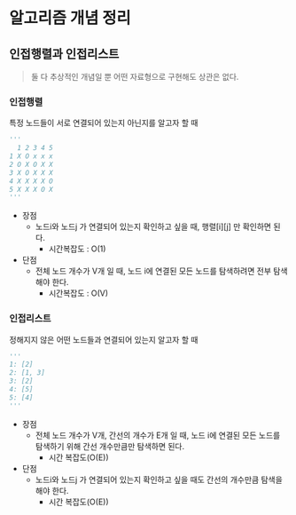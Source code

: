 # 알고리즘 개념 정리

## 인접행렬과 인접리스트

> 둘 다 추상적인 개념일 뿐 어떤 자료형으로 구현해도 상관은 없다.

### 인접행렬

특정 노드들이 서로 연결되어 있는지 아닌지를 알고자 할 때

```python
'''
  1 2 3 4 5
1 X O x x x
2 O X O X X
3 X O X X X
4 X X X X O
5 X X X O X
'''
```

- 장점
  - 노드i와 노드j 가 연결되어 있는지 확인하고 싶을 때, 행렬\[i][j] 만 확인하면 된다. 
    - 시간복잡도 : O(1)
- 단점
  - 전체 노드 개수가 V개 일 때, 노드 i에 연결된 모든 노드를 탐색하려면 전부 탐색해야 한다.
    - 시간복잡도 : O(V)



### 인접리스트

정해지지 않은 어떤 노드들과 연결되어 있는지 알고자 할 때

```python
'''
1: [2]
2: [1, 3]
3: [2]
4: [5]
5: [4]
'''
```

- 장점
  - 전체 노드 개수가 V개, 간선의 개수가 E개 일 때, 노드 i에 연결된 모든 노드를 탐색하기 위해 간선 개수만큼만 탐색하면 된다.
    - 시간 복잡도(O(E))
- 단점 
  - 노드i와 노드j 가 연결되어 있는지 확인하고 싶을 때도 간선의 개수만큼 탐색을 해야 한다.
    - 시간 복잡도(O(E))

